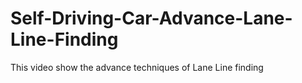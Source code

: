 # Self-Driving-Car-Advance-Lane-Line-Finding
This video show the advance techniques of Lane Line finding
